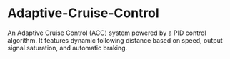 # Adaptive-Cruise-Control
An Adaptive Cruise Control (ACC) system powered by a PID control algorithm. It features dynamic following distance based on speed, output signal saturation, and automatic braking.
